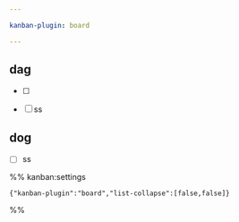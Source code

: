 ```yaml
---

kanban-plugin: board

---
```


## dag

- [ ] 
- [ ] ss


## dog

- [ ] ss




%% kanban:settings
```
{"kanban-plugin":"board","list-collapse":[false,false]}
```
%%